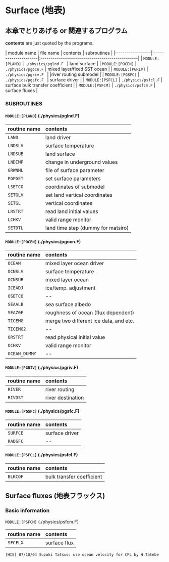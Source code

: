 # Surface (地表)
## 本章でとりあげる or 関連するプログラム
**contents** are just quoted by the programs.

| module name      | file name            | contents                          | subroutines |
|:-----------------|:---------------------|:------------------------------------------------|
| `MODULE:[PLAND]` | `./physics/pglnd.F ` | land surface                                    |
| `MODULE:[POCEN]` | `./physics/pgocn.F`  | mixed layer/fixed SST ocean                     |
| `MODULE:[PGRIV]` | `./physics/pgriv.F ` | |river routing submodel                         |
| `MODULE:[PGSFC]` | `./physics/pgsfc.F ` | surface driver                                  |
| `MODULE:[PSFCL]` | `./physics/psfcl.F`  | surface bulk transfer coefficient               |
| `MODULE:[PSFCM]` | `./physics/psfcm.F`  | surface fluxes                                  |

### SUBROUTINES

#### `MODULE:[PLAND]` (./physics/pglnd.F)

| routine name | contents                           |
|:-------------|:-----------------------------------|
| `LAND`       | land driver                        |
| `LNDSLV`     | surface temperature                |
| `LNDSUB`     | land surface                       |
| `LNDIMP`     | change in underground values       |
| `GRWNML`     | file of surface parameter          |
| `PGPGET`     | set surface parameters             |
| `LSETCO`     | coordinates of submodel            |
| `SETGLV`     | set land vartical coordinates      |
| `SETGL`      | vertical coordinates               |
| `LRSTRT`     | read land initial values           |
| `LCHKV`      | valid range monitor                |
| `SETDTL`     | land time step (dummy for matsiro) |


#### `MODULE:[POCEN]` (./physics/pgocn.F)

| routine name  | contents                               |
|:--------------|:---------------------------------------|
| `OCEAN`       | mixed layer ocean driver               |
| `OCNSLV`      | surface temperature                    |
| `OCNSUB`      | mixed layer ocean                      |
| `ICEADJ`      | ice/temp. adjustment                   |
| `OSETCO`      | --                                     |
| `SEAALB`      | sea surface albedo                     |
| `SEAZ0F`      | roughness of ocean (flux dependent)    |
| `TICEMG`      | merge two different ice data, and etc. |
| `TICEMG2`     | --                                     |
| `ORSTRT`      | read physical initial value            |
| `OCHKV`       | valid range monitor                    |
| `OCEAN_DUMMY` | --                                     |


#### `MODULE:[PGRIV]` (./physics/pgriv.F)

| routine name | contents          |
|:-------------|:------------------|
| `RIVER`      | river routing     |
| `RIVDST`     | river destination |



#### `MODULE:[PGSFC]` (./physics/pgsfc.F)

| routine name | contents       |
|:-------------|:---------------|
| `SURFCE`     | surface driver |
| `RADSFC`     | --             |


#### `MODULE:[PSFCL]` (./physics/psfcl.F)

| routine name | contents                  |
|:-------------|:--------------------------|
| `BLKCOF`     | bulk transfer coefficient |

## Surface fluxes (地表フラックス)

### Basic information
`MODULE:[PSFCM]` (./physics/psfcm.F)

| routine name | contents     |
|:-------------|:-------------|
| `SFCFLX`     | surface flux |

 `[HIS]
07/10/04 Suzuki Tatsuo: use ocean velocity for CPL by H.Tatebe`
